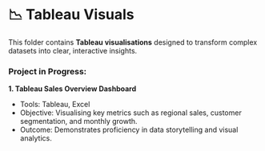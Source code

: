 # 📉 Tableau Visuals

This folder contains **Tableau visualisations** designed to transform complex datasets into clear, interactive insights.

### Project in Progress:
**1. Tableau Sales Overview Dashboard**
- Tools: Tableau, Excel  
- Objective: Visualising key metrics such as regional sales, customer segmentation, and monthly growth.
- Outcome: Demonstrates proficiency in data storytelling and visual analytics.
